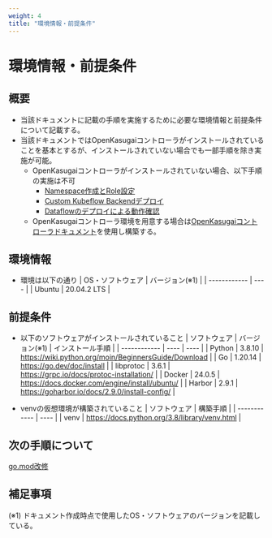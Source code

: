 ```yaml
---
weight: 4
title: "環境情報・前提条件"
---
```

# 環境情報・前提条件
## 概要
* 当該ドキュメントに記載の手順を実施するために必要な環境情報と前提条件について記載する。
* 当該ドキュメントではOpenKasugaiコントローラがインストールされていることを基本とするが、インストールされていない場合でも一部手順を除き実施が可能。
  * OpenKasugaiコントローラがインストールされていない場合、以下手順の実施は不可
    * [Namespace作成とRole設定](../deployment-procedure/configuration-on-dci-controller-node/create-namespace-and-set-role)
    * [Custom Kubeflow Backendデプロイ](../deployment-procedure/apfw-backend-related-deployment-procedure/deploy-apfw-backend)
    * [Dataflowのデプロイによる動作確認](../operation-confirmation/apfw-sdk-operation-confirmation/operation-confirmation-by-dataflow-deployment)
  * OpenKasugaiコントローラ環境を用意する場合は[OpenKasugaiコントローラドキュメント](https://github.com/openkasugai/controller/blob/main/README_jp.md#%E3%83%89%E3%82%AD%E3%83%A5%E3%83%A1%E3%83%B3%E3%83%88)を使用し構築する。

## 環境情報
* 環境は以下の通り
| OS・ソフトウェア         | バージョン(※1) | 
| ------------ | ---- | 
| Ubuntu         | 20.04.2 LTS | 

## 前提条件
* 以下のソフトウェアがインストールされていること
| ソフトウェア         | バージョン(※1) | インストール手順 |
| ------------ | ---- | ---- | 
| Python         | 3.8.10 | https://wiki.python.org/moin/BeginnersGuide/Download |
| Go             | 1.20.14 | https://go.dev/doc/install |
| libprotoc         | 3.6.1 | https://grpc.io/docs/protoc-installation/ |
| Docker         | 24.0.5 | https://docs.docker.com/engine/install/ubuntu/ |
| Harbor         | 2.9.1 | https://goharbor.io/docs/2.9.0/install-config/ |

* venvの仮想環境が構築されていること
| ソフトウェア         | 構築手順 | 
| ------------ | ---- |
| venv       | https://docs.python.org/3.8/library/venv.html |

## 次の手順について
[go.mod改修](../modification-procedure/apfw-backend-related-modification-procedure/modify-go.mod)

## 補足事項
(※1) ドキュメント作成時点で使用したOS・ソフトウェアのバージョンを記載している。